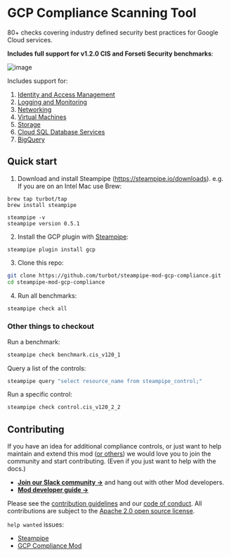 # GCP Compliance Scanning Tool

80+ checks covering industry defined security best practices for Google Cloud services. 

**Includes full support for v1.2.0 CIS and Forseti Security benchmarks**:

![image](https://raw.githubusercontent.com/turbot/steampipe-mod-gcp-compliance/main/docs/gcp_cis_v140_console.png)

Includes support for:
1. [Identity and Access Management](https://hub.steampipe.io/mods/turbot/gcp_compliance/controls/benchmark.cis_v120_1)
2. [Logging and Monitoring](https://hub.steampipe.io/mods/turbot/gcp_compliance/controls/benchmark.cis_v120_2)
3. [Networking](https://hub.steampipe.io/mods/turbot/gcp_compliance/controls/benchmark.cis_v120_3)
4. [Virtual Machines](https://hub.steampipe.io/mods/turbot/gcp_compliance/controls/benchmark.cis_v120_4)
5. [Storage](https://hub.steampipe.io/mods/turbot/gcp_compliance/controls/benchmark.cis_v120_5)
6. [Cloud SQL Database Services](https://hub.steampipe.io/mods/turbot/gcp_compliance/controls/benchmark.cis_v120_6)
7. [BigQuery](https://hub.steampipe.io/mods/turbot/gcp_compliance/controls/benchmark.cis_v120_7)


## Quick start

1) Download and install Steampipe (https://steampipe.io/downloads). e.g. If you are on an Intel Mac use Brew:

```shell
brew tap turbot/tap
brew install steampipe

steampipe -v 
steampipe version 0.5.1
```

2) Install the GCP plugin with [Steampipe](https://steampipe.io):
```shell
steampipe plugin install gcp
```

3) Clone this repo:
```sh
git clone https://github.com/turbot/steampipe-mod-gcp-compliance.git
cd steampipe-mod-gcp-compliance
```

4) Run all benchmarks:
```sh
steampipe check all
```

### Other things to checkout

Run a benchmark:
```sh
steampipe check benchmark.cis_v120_1
```

Query a list of the controls:
```sh
steampipe query "select resource_name from steampipe_control;"
```

Run a specific control:
```sh
steampipe check control.cis_v120_2_2
```

## Contributing

If you have an idea for additional compliance controls, or just want to help maintain and extend this mod ([or others](https://github.com/topics/steampipe-mod)) we would love you to join the community and start contributing. (Even if you just want to help with the docs.)

- **[Join our Slack community →](https://join.slack.com/t/steampipe/shared_invite/zt-oij778tv-lYyRTWOTMQYBVAbtPSWs3g)** and hang out with other Mod developers.
- **[Mod developer guide →](https://steampipe.io/docs/using-steampipe/writing-controls)**

Please see the [contribution guidelines](https://github.com/turbot/steampipe/blob/main/CONTRIBUTING.md) and our [code of conduct](https://github.com/turbot/steampipe/blob/main/CODE_OF_CONDUCT.md). All contributions are subject to the [Apache 2.0 open source license](https://github.com/turbot/steampipe-mod-aws-compliance/blob/main/LICENSE).

`help wanted` issues:
- [Steampipe](https://github.com/turbot/steampipe/labels/help%20wanted)
- [GCP Compliance Mod](https://github.com/turbot/steampipe-mod-gcp-compliance/labels/help%20wanted)
